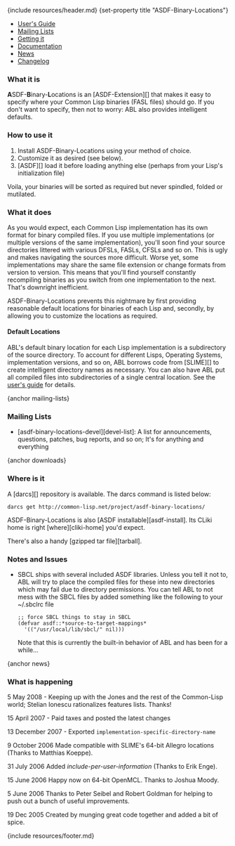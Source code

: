 {include resources/header.md}
{set-property title "ASDF-Binary-Locations"}

<div class="contents">
<div class="system-links">

  * [User's Guide][ug]
  * [Mailing Lists][3]
  * [Getting it][4]
  * [Documentation][5]
  * [News][6]
  * [Changelog][7]

   [3]: #mailing-lists
   [4]: #downloads
   [5]: documentation/ (documentation link)
   [6]: #news
   [7]: changelog.html

</div>
<div class="system-description">

### What it is

**A**SDF-**B**inary-**L**ocations is an [ASDF-Extension][]
that makes it easy to specify where your Common Lisp binaries
(FASL files) should go. If you don't want to specify, then
not to worry: ABL also provides intelligent defaults.

   [8]: http://cliki.net/asdf-extension

### How to use it

1. Install ASDF-Binary-Locations using your method of choice.
2. Customize it as desired (see below).
3. [ASDF][] load it before loading anything else (perhaps from your Lisp's initialization file)

Voila, your binaries will be sorted as required but never
spindled, folded or mutilated.

### What it does

As you would expect, each Common Lisp implementation has its
own format for binary compiled files. If you use multiple
implementations (or multiple versions of the same
implementation), you'll soon find your source directories
littered with various DFSLs, FASLs, CFSLs and so on. This is
ugly and makes navigating the sources more difficult. Worse
yet, some implementations may share the same file extension
or change formats from version to version. This means that
you'll find yourself constantly recompiling binaries as you
switch from one implementation to the next. That's downright
inefficient.

ASDF-Binary-Locations prevents this nightmare by first
providing reasonable default locations for binaries of each
Lisp and, secondly, by allowing you to customize the
locations as required.

#### Default Locations

ABL's default binary location for each Lisp implementation is
a subdirectory of the source directory. To account for
different Lisps, Operating Systems, implementation versions,
and so on, ABL borrows code from [SLIME][] to create
intelligent directory names as necessary. You can also have
ABL put all compiled files into subdirectories of a single
central location. See the [user's guide][ug] for details.

 [ug]: user-guide.html

{anchor mailing-lists}

### Mailing Lists

* [asdf-binary-locations-devel][devel-list]: A list for
  announcements, questions, patches, bug reports, and so
  on; It's for anything and everything

{anchor downloads}

### Where is it

A [darcs][] repository is available. The darcs command is
listed below:

    darcs get http://common-lisp.net/project/asdf-binary-locations/

ASDF-Binary-Locations is also [ASDF
installable][asdf-install]. Its CLiki home is right
[where][cliki-home] you'd expect.

There's also a handy [gzipped tar file][tarball].

### Notes and Issues

  * SBCL ships with several included ASDF libraries. Unless you tell it not to, ABL will try to place the compiled files for these into new directories which may fail due to directory permissions. You can tell ABL to not mess with the SBCL files by added something like the following to your ~/.sbclrc file
    
        ;; force SBCL things to stay in SBCL
        (defvar asdf::*source-to-target-mappings*
          '(("/usr/local/lib/sbcl/" nil)))

    Note that this is currently the built-in behavior of ABL
    and has been for a while...

{anchor news}

### What is happening

5 May 2008 - Keeping up with the Jones and the rest of the
Common-Lisp world; Stelian Ionescu rationalizes features
lists. Thanks!

15 April 2007 - Paid taxes and posted the latest changes

13 December 2007 - Exported
`implementation-specific-directory-name`

9 October 2006 Made compatible with SLIME's 64-bit Allegro
locations (Thanks to Matthias Koeppe).

31 July 2006 Added *include-per-user-information* (Thanks to
Erik Enge).

15 June 2006 Happy now on 64-bit OpenMCL. Thanks to Joshua
Moody.

5 June 2006 Thanks to Peter Seibel and Robert Goldman for
helping to push out a bunch of useful improvements.

19 Dec 2005 Created by munging great code together and added
a bit of spice.

</div>
</div>

{include resources/footer.md}

